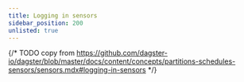 ```yaml
---
title: Logging in sensors
sidebar_position: 200
unlisted: true
---
```


{/* TODO copy from https://github.com/dagster-io/dagster/blob/master/docs/content/concepts/partitions-schedules-sensors/sensors.mdx#logging-in-sensors */}